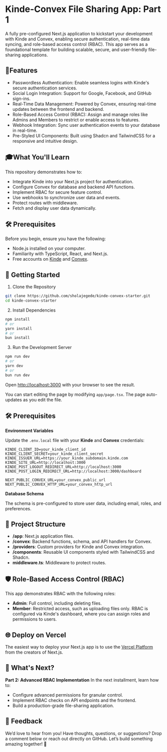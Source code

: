 # Kinde-Convex File Sharing App: Part 1
A fully pre-configured Next.js application to kickstart your development with Kinde and Convex, enabling secure authentication, real-time data syncing, and role-based access control (RBAC). This app serves as a foundational template for building scalable, secure, and user-friendly file-sharing applications.

## 🚀Features
- Passwordless Authentication: Enable seamless logins with Kinde's secure authentication services.
- Social Login Integration: Support for Google, Facebook, and GitHub sign-ins.
- Real-Time Data Management: Powered by Convex, ensuring real-time updates between the frontend and backend.
- Role-Based Access Control (RBAC): Assign and manage roles like Admins and Members to restrict or enable access to features.
- Webhook Integration: Sync user authentication events to your database in real-time.
- Pre-Styled UI Components: Built using Shadcn and TailwindCSS for a responsive and intuitive design.

## 🎓What You'll Learn
This repository demonstrates how to:
- Integrate Kinde into your Next.js project for authentication.
- Configure Convex for database and backend API functions.
- Implement RBAC for secure feature control.
- Use webhooks to synchronize user data and events.
- Protect routes with middleware.
- Fetch and display user data dynamically.

## 🛠️ Prerequisites
Before you begin, ensure you have the following:
- Node.js installed on your computer.
- Familiarity with TypeScript, React, and Next.js.
- Free accounts on [Kinde](https://kinde.com) and [Convex](https://www.convex.dev).

## 🔧 Getting Started
1. Clone the Repository
```bash
git clone https://github.com/sholajegede/kinde-convex-starter.git
cd kinde-convex-starter
```
2. Install Dependencies
```bash
npm install
# or
yarn install
# or
bun install
```
3. Run the Development Server
```bash
npm run dev
# or
yarn dev
# or
bun run dev
```
Open [http://localhost:3000](http://localhost:3000) with your browser to see the result.

You can start editing the page by modifying `app/page.tsx`. The page auto-updates as you edit the file.

## 🛠️ Prerequisites
**Environment Variables**

Update the `.env.local` file with your **Kinde** and **Convex** credentials:
```
KINDE_CLIENT_ID=your_kinde_client_id
KINDE_CLIENT_SECRET=your_kinde_client_secret
KINDE_ISSUER_URL=https://your_kinde_subdomain.kinde.com
KINDE_SITE_URL=http://localhost:3000
KINDE_POST_LOGOUT_REDIRECT_URL=http://localhost:3000
KINDE_POST_LOGIN_REDIRECT_URL=http://localhost:3000/dashboard

NEXT_PUBLIC_CONVEX_URL=your_convex_public_url
NEXT_PUBLIC_CONVEX_HTTP_URL=your_convex_http_url
```
**Database Schema**

The schema is pre-configured to store user data, including email, roles, and preferences.

## 📂 Project Structure
- **/app**: Next.js application files.
- **/convex**: Backend functions, schema, and API handlers for Convex.
- **/providers**: Custom providers for Kinde and Convex integration.
- **/components**: Reusable UI components styled with TailwindCSS and Shadcn.
- **middleware.ts**: Middleware to protect routes.

## 🛡️ Role-Based Access Control (RBAC)
This app demonstrates RBAC with the following roles:
- **Admin**: Full control, including deleting files.
- **Member**: Restricted access, such as uploading files only.
RBAC is configured via Kinde's dashboard, where you can assign roles and permissions to users.

## 🌐 Deploy on Vercel
The easiest way to deploy your Next.js app is to use the [Vercel Platform](https://vercel.com/new?utm_medium=default-template&filter=next.js&utm_source=create-next-app&utm_campaign=create-next-app-readme) from the creators of Next.js.

## 📝 What's Next?
**Part 2: Advanced RBAC Implementation**
In the next installment, learn how to:
- Configure advanced permissions for granular control.
- Implement RBAC checks on API endpoints and the frontend.
- Build a production-grade file-sharing application.

## 💬 Feedback
We’d love to hear from you!
Have thoughts, questions, or suggestions? Drop a comment below or reach out directly on GitHub. Let’s build something amazing together! 🚀


